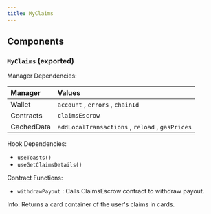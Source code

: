 ```yaml
---
title: MyClaims
---
```


## Components

### `MyClaims` (exported)

Manager Dependencies:

| Manager | Values                                                          |
| :--- | :------------------------------------------------------------------- |
| Wallet | `account` , `errors` , `chainId`
| Contracts | `claimsEscrow`
| CachedData | `addLocalTransactions` , `reload` , `gasPrices`

Hook Dependencies:
- `useToasts()`
- `useGetClaimsDetails()`

Contract Functions: 
- `withdrawPayout` : Calls ClaimsEscrow contract to withdraw payout.


Info: Returns a card container of the user's claims in cards.